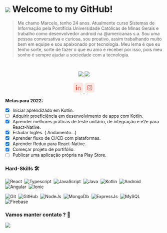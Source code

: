 <h1><img src="https://emojis.slackmojis.com/emojis/images/1547582922/5197/party_blob.gif?1547582922" width="30"/> Welcome to my GitHub! </h1>

> Me chamo Marcelo, tenho 24 anos. Atualmente curso Sistemas de Informação pela Pontifícia Universidade Católicas de Minas Gerais e trabalho como desenvolvedor android na @americanas s.a. Sou uma pessoa conversativa e curiosa, sou proativo, assim trabalhando muito bem em equipe e sou apaixonado por tecnologia. Meu lema é que eu tenho sorte, sorte de fazer o que eu amo e receber por isso, pois meu sonho é sempre ajudar a sociedade com a tecnologia.

</br>

<p align="center">
  <a href="https://github.com/maeceloacm1998">
  <img height="180em" src="https://github-readme-stats.vercel.app/api/?username=maeceloacm1998&count_private=true&show_icons=true"/>
  <img height="180em" src="https://github-readme-stats.vercel.app/api/top-langs/?username=maeceloacm1998&layout=compact&langs_count=8"/>
</a>
  <br/>
  <br/>
  <a target="_blank" href="https://www.linkedin.com/in/marcelochmendes/?locale=en_US">
    <img src="/icons/linkedin.png">
  </a>
  <a target="_blank" href="https://www.instagram.com/tcheloo.jsx/">
    <img src="/icons/instagram.png">
  </a>

</p>

**Metas para 2022:**

- [X] Iniciar aprendizado em Kotlin.
- [ ] Adquirir proeficiência em desenvolvimento de apps com Kotlin.
- [X] Aprender melhores práticas de teste unitário, de integração e e2e para React-Native.
- [X] Estudar Inglës. ( Andamento...)
- [X] Aprender fluxo de CI/CD com plataformas.
- [X] Aprender Redux para React-Native.
- [X] Começar projeto de portifólio.
- [ ] Publicar uma aplicação própria na Play Store.

### Hard-Skills 🛠

![React](https://img.shields.io/badge/-ReactNative-05122A?style=flat&logo=react)&nbsp;
![Typescript](https://img.shields.io/badge/-Typescript-05122A?style=flat&logo=typescript)&nbsp;
![JavaScript](https://img.shields.io/badge/-JavaScript-05122A?style=flat&logo=javascript)&nbsp;
![Java](https://img.shields.io/badge/-Java-05122A?style=flat&logo=java)&nbsp;
![Kotlin](https://img.shields.io/badge/-Kotlin-05122A?style=flat&logo=kotlin)&nbsp;
![Android](https://img.shields.io/badge/-Android-05122A?style=flat&logo=android)&nbsp;
![Angular](https://img.shields.io/badge/-Angular-05122A?style=flat&logo=angular)&nbsp;
![Ionic](https://img.shields.io/badge/-Ionic-05122A?style=flat&logo=ionic)&nbsp;

![Git](https://img.shields.io/badge/-Git-05122A?style=flat&logo=git)&nbsp;
![GitHub](https://img.shields.io/badge/-GitHub-05122A?style=flat&logo=github)&nbsp;
![NodeJs](https://img.shields.io/badge/-NodeJS-05122A?style=flat&logo=node)&nbsp;
![MongoDb](https://img.shields.io/badge/-MongoDB-05122A?style=flat&logo=mongodb)&nbsp;
![ExpressJs](https://img.shields.io/badge/-ExpressJs-05122A?style=flat&logo=express)&nbsp;
![MySQL](https://img.shields.io/badge/-MySQL-05122A?style=flat&logo=mysql)&nbsp;
![Firebase](https://img.shields.io/badge/-FireBase-05122A?style=flat&logo=firebase)&nbsp;


### Vamos manter contato ? 🤝

<p align="left">
<a href="mailto:marcelochmendes@gmail.com"><img src="https://img.shields.io/badge/-marcelochmendes@gmail.com-D14836?style=flat&logo=Gmail&logoColor=white"/></a>
</p>
